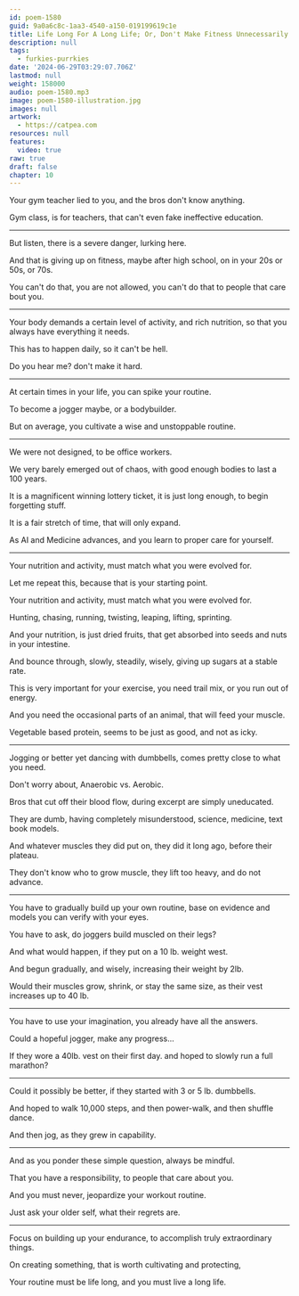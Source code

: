 ```yaml
---
id: poem-1580
guid: 9a0a6c8c-1aa3-4540-a150-019199619c1e
title: Life Long For A Long Life; Or, Don't Make Fitness Unnecessarily Hard
description: null
tags:
  - furkies-purrkies
date: '2024-06-29T03:29:07.706Z'
lastmod: null
weight: 158000
audio: poem-1580.mp3
image: poem-1580-illustration.jpg
images: null
artwork:
  - https://catpea.com
resources: null
features:
  video: true
raw: true
draft: false
chapter: 10
---
```


Your gym teacher lied to you,
and the bros don't know anything.

Gym class, is for teachers,
that can't even fake ineffective education.

---

But listen,
there is a severe danger, lurking here.

And that is giving up on fitness,
maybe after high school, on in your 20s or 50s, or 70s.

You can't do that, you are not allowed,
you can't do that to people that care bout you.

---

Your body demands a certain level of activity,
and rich nutrition, so that you always have everything it needs.

This has to happen daily,
so it can't be hell.

Do you hear me?
don't make it hard.

---

At certain times in your life,
you can spike your routine.

To become a jogger maybe,
or a bodybuilder.

But on average, you cultivate
a wise and unstoppable routine.

---

We were not designed,
to be office workers.

We very barely emerged out of chaos,
with good enough bodies to last a 100 years.

It is a magnificent winning lottery ticket,
it is just long enough, to begin forgetting stuff.

It is a fair stretch of time,
that will only expand.

As AI and Medicine advances,
and you learn to proper care for yourself.

---

Your nutrition and activity,
must match what you were evolved for.

Let me repeat this,
because that is your starting point.

Your nutrition and activity,
must match what you were evolved for.

Hunting, chasing, running,
twisting, leaping, lifting, sprinting.

And your nutrition, is just dried fruits,
that get absorbed into seeds and nuts in your intestine.

And bounce through, slowly, steadily, wisely,
giving up sugars at a stable rate.

This is very important for your exercise,
you need trail mix, or you run out of energy.

And you need the occasional parts of an animal,
that will feed your muscle.

Vegetable based protein,
seems to be just as good, and not as icky.

---

Jogging or better yet dancing with dumbbells,
comes pretty close to what you need.

Don't worry about,
Anaerobic vs. Aerobic.

Bros that cut off their blood flow,
during excerpt are simply uneducated.

They are dumb, having completely misunderstood,
science, medicine, text book models.

And whatever muscles they did put on,
they did it long ago, before their plateau.

They don't know who to grow muscle,
they lift too heavy, and do not advance.

---

You have to gradually build up your own routine,
base on evidence and models you can verify with your eyes.

You have to ask,
do joggers build muscled on their legs?

And what would happen,
if they put on a 10 lb. weight west.

And begun gradually, and wisely,
increasing their weight by 2lb.

Would their muscles grow, shrink,
or stay the same size, as their vest increases up to 40 lb.

---

You have to use your imagination,
you already have all the answers.

Could a hopeful jogger,
make any progress...

If they wore a 40lb. vest on their first day.
and hoped to slowly run a full marathon?

---

Could it possibly be better,
if they started with 3 or 5 lb. dumbbells.

And hoped to walk 10,000 steps,
and then power-walk, and then shuffle dance.

And then jog,
as they grew in capability.

---

And as you ponder these simple question,
always be mindful.

That you have a responsibility,
to people that care about you.

And you must never,
jeopardize your workout routine.

Just ask your older self,
what their regrets are.

---

Focus on building up your endurance,
to accomplish truly extraordinary things.

On creating something,
that is worth cultivating and protecting,

Your routine must be life long,
and you must live a long life.
